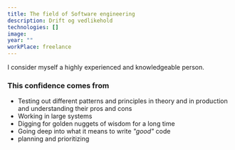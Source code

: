 ```yaml
---
title: The field of Software engineering
description: Drift og vedlikehold
technologies: []
image: 
year: ""
workPlace: freelance
---
```


I consider myself a highly experienced and knowledgeable person.

### This confidence comes from

- Testing out different patterns and principles in theory and in production and understanding their pros and cons
- Working in large systems 
- Digging for golden nuggets of wisdom for a long time
- Going deep into what it means to write *"good"* code
- planning and prioritizing
